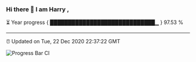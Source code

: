 ### Hi there 👋 I am Harry , 

⏳ Year progress { █████████████████████████████▁ } 97.53 %

---

⏰ Updated on Tue, 22 Dec 2020 22:37:22 GMT

![Progress Bar CI](https://github.com/duykhang68/duykhang68/workflows/Progress%20Bar%20CI/badge.svg)
